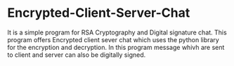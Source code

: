 # Encrypted-Client-Server-Chat
It is a simple program for RSA Cryptography and Digital signature chat. This program offers Encrypted client sever chat which uses the python library for the encryption and decryption. In this program message whivh are sent to client and server can also be digitally signed.
